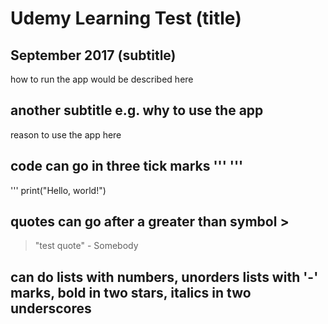 # Udemy Learning Test (title)

## September 2017 (subtitle)

how to run the app would be described here

## another subtitle e.g. why to use the app

reason to use the app here

## code can go in three tick marks ''' '''

'''
print("Hello, world!")

## quotes can go after a greater than symbol >

>"test quote" - Somebody

## can do lists with numbers, unorders lists with '-' marks, bold in two stars, italics in two underscores

